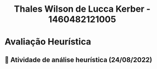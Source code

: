 <h1 align=center> Thales Wilson de Lucca Kerber - 1460482121005</h1>

# Avaliação Heurística

## 📓 Atividade de análise heurística (24/08/2022)
